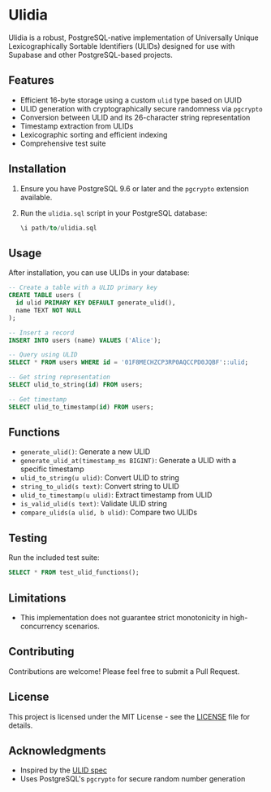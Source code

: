 # Ulidia

Ulidia is a robust, PostgreSQL-native implementation of Universally Unique Lexicographically Sortable Identifiers (ULIDs) designed for use with Supabase and other PostgreSQL-based projects.

## Features

- Efficient 16-byte storage using a custom `ulid` type based on UUID
- ULID generation with cryptographically secure randomness via `pgcrypto`
- Conversion between ULID and its 26-character string representation
- Timestamp extraction from ULIDs
- Lexicographic sorting and efficient indexing
- Comprehensive test suite

## Installation

1. Ensure you have PostgreSQL 9.6 or later and the `pgcrypto` extension available.
2. Run the `ulidia.sql` script in your PostgreSQL database:

   ```sql
   \i path/to/ulidia.sql
   ```

## Usage

After installation, you can use ULIDs in your database:

```sql
-- Create a table with a ULID primary key
CREATE TABLE users (
  id ulid PRIMARY KEY DEFAULT generate_ulid(),
  name TEXT NOT NULL
);

-- Insert a record
INSERT INTO users (name) VALUES ('Alice');

-- Query using ULID
SELECT * FROM users WHERE id = '01F8MECHZCP3RP0AQCCPD0JQBF'::ulid;

-- Get string representation
SELECT ulid_to_string(id) FROM users;

-- Get timestamp
SELECT ulid_to_timestamp(id) FROM users;
```

## Functions

- `generate_ulid()`: Generate a new ULID
- `generate_ulid_at(timestamp_ms BIGINT)`: Generate a ULID with a specific timestamp
- `ulid_to_string(u ulid)`: Convert ULID to string
- `string_to_ulid(s text)`: Convert string to ULID
- `ulid_to_timestamp(u ulid)`: Extract timestamp from ULID
- `is_valid_ulid(s text)`: Validate ULID string
- `compare_ulids(a ulid, b ulid)`: Compare two ULIDs

## Testing

Run the included test suite:

```sql
SELECT * FROM test_ulid_functions();
```

## Limitations

- This implementation does not guarantee strict monotonicity in high-concurrency scenarios.

## Contributing

Contributions are welcome! Please feel free to submit a Pull Request.

## License

This project is licensed under the MIT License - see the [LICENSE](LICENSE) file for details.

## Acknowledgments

- Inspired by the [ULID spec](https://github.com/ulid/spec)
- Uses PostgreSQL's `pgcrypto` for secure random number generation
